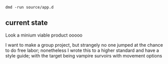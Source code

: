 `dmd -run source/app.d`

## current state

Look a minium viable product ooooo

I want to make a group project, but strangely no one jumped at the chance to do free labor; nonetheless I wrote this to a higher standard and have a style guide; with the target being vampire survoirs with movement options